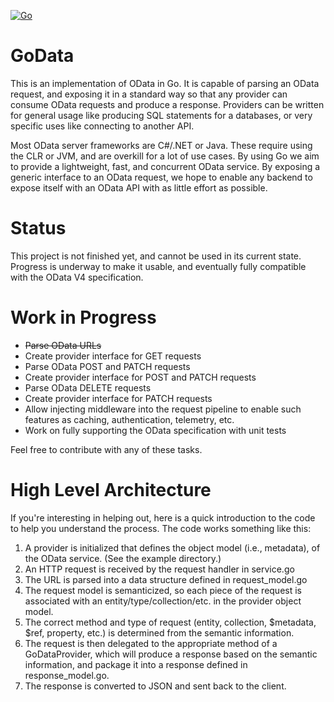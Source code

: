 [![Go](https://github.com/CiscoM31/godata/actions/workflows/go.yml/badge.svg)](https://github.com/CiscoM31/godata/actions/workflows/go.yml)

GoData
======

This is an implementation of OData in Go. It is capable of parsing an OData
request, and exposing it in a standard way so that any provider can consume
OData requests and produce a response. Providers can be written for general
usage like producing SQL statements for a databases, or very specific uses like
connecting to another API.

Most OData server frameworks are C#/.NET or Java. These require using the CLR or
JVM, and are overkill for a lot of use cases. By using Go we aim to provide a
lightweight, fast, and concurrent OData service. By exposing a generic interface
to an OData request, we hope to enable any backend to expose itself with
an OData API with as little effort as possible.

Status
======

This project is not finished yet, and cannot be used in its current state.
Progress is underway to make it usable, and eventually fully compatible with the
OData V4 specification.

Work in Progress
================

* ~~Parse OData URLs~~
* Create provider interface for GET requests
* Parse OData POST and PATCH requests
* Create provider interface for POST and PATCH requests
* Parse OData DELETE requests
* Create provider interface for PATCH requests
* Allow injecting middleware into the request pipeline to enable such features
  as caching, authentication, telemetry, etc.
* Work on fully supporting the OData specification with unit tests

Feel free to contribute with any of these tasks.

High Level Architecture
=======================

If you're interesting in helping out, here is a quick introduction to the
code to help you understand the process. The code works something like this:

1. A provider is initialized that defines the object model (i.e., metadata), of
   the OData service. (See the example directory.)
2. An HTTP request is received by the request handler in service.go
3. The URL is parsed into a data structure defined in request_model.go
4. The request model is semanticized, so each piece of the request is associated
   with an entity/type/collection/etc. in the provider object model.
5. The correct method and type of request (entity, collection, $metadata, $ref, 
   property, etc.) is determined from the semantic information.
6. The request is then delegated to the appropriate method of a GoDataProvider,
   which will produce a response based on the semantic information, and
   package it into a response defined in response_model.go.
7. The response is converted to JSON and sent back to the client.
